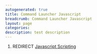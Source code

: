 ```yaml
---
autogenerated: true
title: Command Launcher Javascript
breadcrumb: Command Launcher Javascript
layout: page
categories: 
description: test description
---
```


1.  REDIRECT [Javascript Scripting](Javascript_Scripting)
